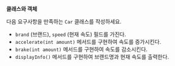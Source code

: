**클래스와 객체**

다음 요구사항을 만족하는 `Car` 클래스를 작성하세요.

- `brand` (브랜드), `speed` (현재 속도) 필드를 가진다.
- `accelerate(int amount)` 메서드를 구현하여 속도를 증가시킨다.
- `brake(int amount)` 메서드를 구현하여 속도를 감소시킨다.
- `displayInfo()` 메서드를 구현하여 브랜드명과 현재 속도를 출력한다.
